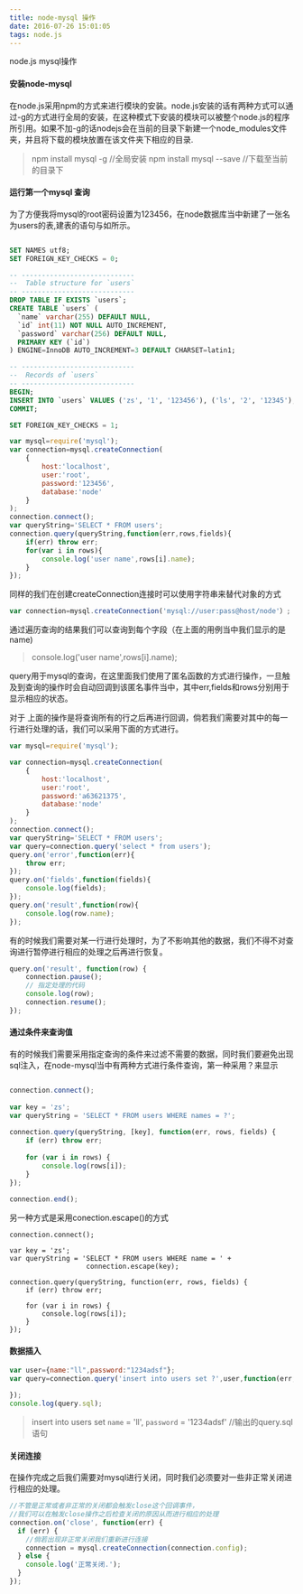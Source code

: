 ```yaml
---
title: node-mysql 操作
date: 2016-07-26 15:01:05
tags: node.js
---
```

 node.js mysql操作
 <!--more-->
  


#### 安装node-mysql
在node.js采用npm的方式来进行模块的安装。node.js安装的话有两种方式可以通过-g的方式进行全局的安装，在这种模式下安装的模块可以被整个node.js的程序所引用。如果不加-g的话nodejs会在当前的目录下新建一个node_modules文件夹，并且将下载的模块放置在该文件夹下相应的目录.
>npm install mysql -g //全局安装
>npm install mysql --save //下载至当前的目录下

#### 运行第一个mysql 查询
为了方便我将mysql的root密码设置为123456，在node数据库当中新建了一张名为users的表,建表的语句与如所示。

``` sql

SET NAMES utf8;
SET FOREIGN_KEY_CHECKS = 0;

-- ----------------------------
--  Table structure for `users`
-- ----------------------------
DROP TABLE IF EXISTS `users`;
CREATE TABLE `users` (
  `name` varchar(255) DEFAULT NULL,
  `id` int(11) NOT NULL AUTO_INCREMENT,
  `password` varchar(256) DEFAULT NULL,
  PRIMARY KEY (`id`)
) ENGINE=InnoDB AUTO_INCREMENT=3 DEFAULT CHARSET=latin1;

-- ----------------------------
--  Records of `users`
-- ----------------------------
BEGIN;
INSERT INTO `users` VALUES ('zs', '1', '123456'), ('ls', '2', '12345');
COMMIT;

SET FOREIGN_KEY_CHECKS = 1;

```

``` javascript
var mysql=require('mysql');
var connection=mysql.createConnection(
    {
        host:'localhost',
        user:'root',
        password:'123456',
        database:'node'
    }
);
connection.connect();
var queryString='SELECT * FROM users';
connection.query(queryString,function(err,rows,fields){
    if(err) throw err;
    for(var i in rows){
        console.log('user name',rows[i].name);
    }
});
```
同样的我们在创建createConnection连接时可以使用字符串来替代对象的方式

``` js
var connection=mysql.createConnection('mysql://user:pass@host/node'）;
```
通过遍历查询的结果我们可以查询到每个字段（在上面的用例当中我们显示的是name)
>console.log('user name',rows[i].name);

query用于mysql的查询，在这里面我们使用了匿名函数的方式进行操作，一旦触及到查询的操作时会自动回调到该匿名事件当中，其中err,fields和rows分别用于显示相应的状态。

对于 上面的操作是将查询所有的行之后再进行回调，倘若我们需要对其中的每一行进行处理的话，我们可以采用下面的方式进行。

``` js
var mysql=require('mysql');

var connection=mysql.createConnection(
    {
        host:'localhost',
        user:'root',
        password:'a63621375',
        database:'node'
    }
);
connection.connect();
var queryString='SELECT * FROM users';
var query=connection.query('select * from users');
query.on('error',function(err){
    throw err;
});
query.on('fields',function(fields){
    console.log(fields);
});
query.on('result',function(row){
    console.log(row.name);
});
```
有的时候我们需要对某一行进行处理时，为了不影响其他的数据，我们不得不对查询进行暂停进行相应的处理之后再进行恢复。

``` js
query.on('result', function(row) {
    connection.pause();
    // 指定处理的代码
    console.log(row);
    connection.resume();
});
```

#### 通过条件来查询值
有的时候我们需要采用指定查询的条件来过滤不需要的数据，同时我们要避免出现sql注入，在node-mysql当中有两种方式进行条件查询，第一种采用？来显示

``` js

connection.connect();
 
var key = 'zs'; 
var queryString = 'SELECT * FROM users WHERE names = ?';
 
connection.query(queryString, [key], function(err, rows, fields) {
    if (err) throw err;
 
    for (var i in rows) {
        console.log(rows[i]);
    }
});
 
connection.end();
```
另一种方式是采用conection.escape()的方式 

```
connection.connect();
 
var key = 'zs'; 
var queryString = 'SELECT * FROM users WHERE name = ' + 
                   connection.escape(key);
 
connection.query(queryString, function(err, rows, fields) {
    if (err) throw err;
 
    for (var i in rows) {
        console.log(rows[i]);
    }
});
```
#### 数据插入
``` js
var user={name:"ll",password:"1234adsf"};
var query=connection.query('insert into users set ?',user,function(err,result){

});
console.log(query.sql);
```

>insert into users set `name` = 'll', `password` = '1234adsf' //输出的query.sql语句

#### 关闭连接
在操作完成之后我们需要对mysql进行关闭，同时我们必须要对一些非正常关闭进行相应的处理。

``` js
//不管是正常或者非正常的关闭都会触发close这个回调事件，
//我们可以在触发close操作之后检查关闭的原因从而进行相应的处理
connection.on('close', function(err) {
  if (err) {
    //倘若出现非正常关闭我们重新进行连接 
    connection = mysql.createConnection(connection.config);
  } else {
    console.log('正常关闭.');
  }
});
``` 
